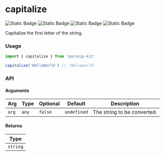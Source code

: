 # capitalize
![Static Badge](https://img.shields.io/badge/Statement%20Coverage-100.00%-brightgreen) ![Static Badge](https://img.shields.io/badge/Branch%20Coverage-100.00%-brightgreen) ![Static Badge](https://img.shields.io/badge/Function%20Coverage-100.00%-brightgreen) ![Static Badge](https://img.shields.io/badge/Line%20Coverage-100.00%-brightgreen)
      
Capitalize the first letter of the string.

### Usage

```ts
import { capitalize } from 'parsnip-kit'

capitalize('HelloWorld') // 'Helloworld'
```


### API

#### Arguments

| Arg | Type | Optional | Default | Description |
| --- | --- | --- | --- | --- |
| `arg` | `any` | `false` | `undefined` | The string to be converted. |

#### Returns

| Type |
| ---  |
| `string`  |